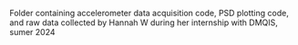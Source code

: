 Folder containing accelerometer data acquisition code, PSD plotting code, and raw data collected by Hannah W during her internship with DMQIS, sumer 2024


